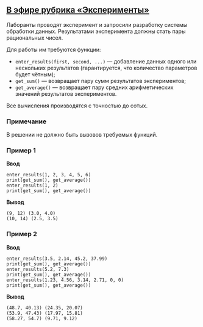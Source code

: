 ## [В эфире рубрика «Эксперименты»](../../../solutions/4.2/42_g.py)

Лаборанты проводят эксперимент и запросили разработку системы обработки данных. Результатами эксперимента должны стать пары рациональных чисел.

Для работы им требуются функции:

- `enter_results(first, second, ...)` — добавление данных одного или нескольких результатов (гарантируется, что количество параметров будет чётным);
- `get_sum()` — возвращает пару сумм результатов экспериментов;
- `get_average()` — возвращает пару средних арифметических значений результатов экспериментов.

Все вычисления производятся с точностью до сотых.

### Примечание

В решении не должно быть вызовов требуемых функций.

### Пример 1

__Ввод__
```plaintext
enter_results(1, 2, 3, 4, 5, 6)
print(get_sum(), get_average())
enter_results(1, 2)
print(get_sum(), get_average())
```

__Вывод__
```plaintext
(9, 12) (3.0, 4.0)
(10, 14) (2.5, 3.5)
```

### Пример 2

__Ввод__
```plaintext
enter_results(3.5, 2.14, 45.2, 37.99)
print(get_sum(), get_average())
enter_results(5.2, 7.3)
print(get_sum(), get_average())
enter_results(1.23, 4.56, 3.14, 2.71, 0, 0)
print(get_sum(), get_average())
```

__Вывод__
```plaintext
(48.7, 40.13) (24.35, 20.07)
(53.9, 47.43) (17.97, 15.81)
(58.27, 54.7) (9.71, 9.12)
```